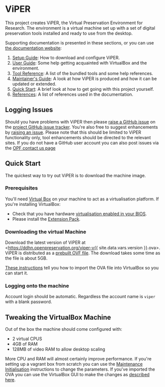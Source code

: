 # ViPER

This project creates ViPER, the Virtual Preservation Environment for Research. The environment is a virtual machine set up with a set of digital preservation tools installed and ready to use from the desktop.

Supporting documentation is presented in these sections, or you can use [the documentation website](https://viper.openpreserve.org/):

1. [Setup Guide](https://viper.openpreservation.org/setup/): How to download and configure ViPER.
2. [User Guide](https://viper.openpreservation.org/guide/): Some help getting acquainted with VirtualBox and the environment.
3. [Tool Reference](https://viper.openpreservation.org/tools/): A list of the bundled tools and some help references.
4. [Maintainer's Guide](https://viper.openpreservation.org/maintainer/): A look at how ViPER is produced and how it can be updated or extended.
5. [Quick Start](#quick-start): A brief look at how to get going with this project yourself.
6. [References](https://viper.openpreservation.org/refs/): A list of references used in the documentation.

## Logging Issues

Should you have problems with ViPER then please [raise a GitHub issue](https://github.com/openpreserve/ViPER/issues/new) on the [project GitHub issue tracker](https://github.com/openpreserve/ViPER/issues). You're also free to suggest enhancements by [raising an issue](https://github.com/openpreserve/ViPER/issues/new). Please note that this should be limited to ViPER functionality only, tool enhancements should be directed to the relevant sites. If you do not have a GitHub user account you can also post issues via the [OPF contact us page](https://openpreservation.org/contact/)

## Quick Start

The quickest way to try out ViPER is to download the machine image.

### Prerequisites

You'll need [Virtual Box](https://www.virtualbox.org/) on your machine to act as a virtualisation platform. If you're installing VirtualBox:

- Check that you have hardware [virtualisation enabled in your BIOS](https://bce.berkeley.edu/enabling-virtualization-in-your-pc-bios.html).
- Please install the [Extension Pack](https://www.virtualbox.org/manual/ch01.html#intro-installing).

### Downloading the virtual Machine

Download the latest version of ViPER at <https://ddhn.openpreservation.org/viper-v{{ site.data.vars.version }}.ova>. ViPER is distributed as a [prebuilt OVF file](https://www.virtualbox.org/manual/ch01.html#ovf-about). The download takes some time as the file is about 5GB.

[These instructions](https://www.virtualbox.org/manual/ch01.html#ovf) tell you how to import the OVA file into VirtualBox so you can start it.

### Logging onto the machine

Account login should be automatic. Regardless the account name is `viper` with a blank password.

## Tweaking the VirtualBox Machine

Out of the box the machine should come configured with:

- 2 virtual CPUS
- 4GB of RAM
- 128MB of video RAM to allow desktop scaling

More CPU and RAM will almost certainly improve performance. If you're setting up a vagrant box from scratch you can use the [Maintenance Initialisation](docs/maintainer/index.md#initialisation) instructions to change the parameters. If you've imported the OVA you can use the VirtualBox GUI to make the changes as [described here](https://www.virtualbox.org/manual/ch01.html#ovf).
